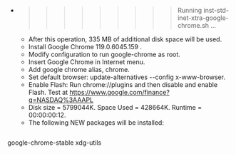 * >>>>>>>>> Running inst-std-inet-xtra-google-chrome.sh ...
  * After this operation, 335 MB of additional disk space will be used.
  * Install Google Chrome 119.0.6045.159 .
  * Modify configuration to run google-chrome as root.
  * Insert Google Chrome in Internet menu.
  * Add google chrome alias, chrome.
  * Set default browser: update-alternatives --config x-www-browser.
  * Enable Flash: Run chrome://plugins and then disable and enable Flash. Test at https://www.google.com/finance?q=NASDAQ%3AAAPL
  * Disk size = 5799044K. Space Used = 428664K. Runtime = 00:00:00:12.
  * The following NEW packages will be installed:
  ```bash
google-chrome-stable xdg-utils
  ```
